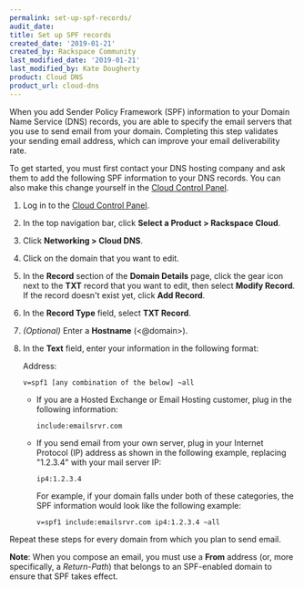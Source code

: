 ```yaml
---
permalink: set-up-spf-records/
audit_date:
title: Set up SPF records
created_date: '2019-01-21'
created_by: Rackspace Community
last_modified_date: '2019-01-21'
last_modified_by: Kate Dougherty
product: Cloud DNS
product_url: cloud-dns
---
```

When you add Sender Policy Framework (SPF) information to your Domain Name Service (DNS) records, you are able to specify the email servers that you use to send email from your domain. Completing this step validates your sending email address, which can improve your email deliverability rate.

To get started, you must first contact your DNS hosting company and ask them to add the following SPF information to your DNS records. You can also make this change yourself in the [Cloud Control Panel](https://login.rackspace.com).


1. Log in to the [Cloud Control Panel](https://login.rackspace.com).
2. In the top navigation bar, click **Select a Product > Rackspace Cloud**.
3. Click **Networking > Cloud DNS**.
4. Click on the domain that you want to edit.
5. In the **Record** section of the **Domain Details** page, click the gear icon next to the **TXT** record that you want to edit, then select **Modify Record**. If the record doesn't exist yet, click **Add Record**.
6. In the **Record Type** field, select **TXT Record**.
7. *(Optional)* Enter a **Hostname** (<@domain>).
8. In the **Text** field, enter your information in the following format:

   Address:
   
       v=spf1 [any combination of the below] ~all

   - If you are a Hosted Exchange or Email Hosting customer, plug in the following information:

         include:emailsrvr.com

   - If you send email from your own server, plug in your Internet Protocol (IP) address as shown in the following example, replacing "1.2.3.4" with your mail server IP:    

         ip4:1.2.3.4

     For example, if your domain falls under both of these categories, the SPF information would look like the following example:

         v=spf1 include:emailsrvr.com ip4:1.2.3.4 ~all

Repeat these steps for every domain from which you plan to send email.

**Note**: When you compose an email, you must use a **From** address (or, more specifically, a _Return-Path_) that belongs to an SPF-enabled domain to ensure that SPF takes effect.
